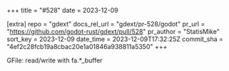 +++
title = "#528"
date = 2023-12-09

[extra]
repo = "gdext"
docs_rel_url = "gdext/pr-528/godot"
pr_url = "https://github.com/godot-rust/gdext/pull/528"
pr_author = "StatisMike"
sort_key = 2023-12-09
date_time = 2023-12-09T17:32:25Z
commit_sha = "4ef2c28fcb19a8cbac20e1a01846a938811a5350"
+++

GFile: read/write with fa.*_buffer
